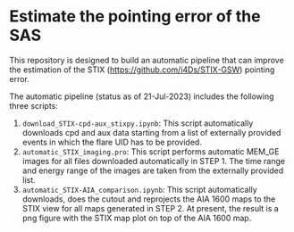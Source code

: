 # Estimate the pointing error of the SAS

This repository is designed to build an automatic pipeline that can improve the estimation of the STIX (https://github.com/i4Ds/STIX-GSW) pointing error.

The automatic pipeline (status as of 21-Jul-2023) includes the following three scripts:

1. `download_STIX-cpd-aux_stixpy.ipynb`: This script automatically downloads cpd and aux data starting from a list of externally provided events in which the flare UID has to be provided.
2. `automatic_STIX_imaging.pro`: This script performs automatic MEM_GE images for all files downloaded automatically in STEP 1. The time range and energy range of the images are taken from the externally provided list.
3. `automatic_STIX-AIA_comparison.ipynb`: This script automatically downloads, does the cutout and reprojects the AIA 1600 maps to the STIX view for all maps generated in STEP 2. At present, the result is a png figure with the STIX map plot on top of the AIA 1600 map.
